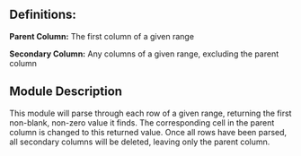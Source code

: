 <h2>Definitions:</h2>
<p><b>Parent Column:</b> The first column of a given range
<p><b>Secondary Column:</b> Any columns of a given range, excluding the parent column
<h2>Module Description</h2>
<p>This module will parse through each row of a given range, returning the first non-blank, non-zero value it finds. The corresponding cell in the parent column is changed to this returned value. Once all rows have been parsed, all secondary columns will be deleted, leaving only the parent column.
